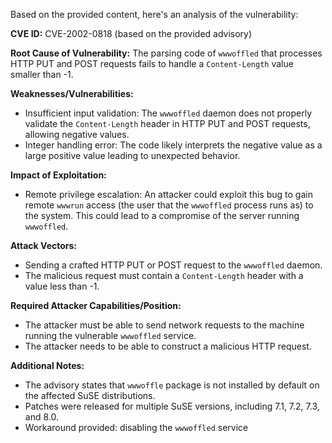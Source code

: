 Based on the provided content, here's an analysis of the vulnerability:

**CVE ID:** CVE-2002-0818 (based on the provided advisory)

**Root Cause of Vulnerability:**
The parsing code of `wwwoffled` that processes HTTP PUT and POST requests fails to handle a `Content-Length` value smaller than -1.

**Weaknesses/Vulnerabilities:**
- Insufficient input validation: The `wwwoffled` daemon does not properly validate the `Content-Length` header in HTTP PUT and POST requests, allowing negative values.
- Integer handling error: The code likely interprets the negative value as a large positive value leading to unexpected behavior.

**Impact of Exploitation:**
- Remote privilege escalation: An attacker could exploit this bug to gain remote `wwwrun` access (the user that the `wwwoffled` process runs as) to the system. This could lead to a compromise of the server running `wwwoffled`.

**Attack Vectors:**
- Sending a crafted HTTP PUT or POST request to the `wwwoffled` daemon.
- The malicious request must contain a `Content-Length` header with a value less than -1.

**Required Attacker Capabilities/Position:**
- The attacker must be able to send network requests to the machine running the vulnerable `wwwoffled` service.
- The attacker needs to be able to construct a malicious HTTP request.

**Additional Notes:**
- The advisory states that `wwwoffle` package is not installed by default on the affected SuSE distributions.
- Patches were released for multiple SuSE versions, including 7.1, 7.2, 7.3, and 8.0.
- Workaround provided: disabling the `wwwoffled` service